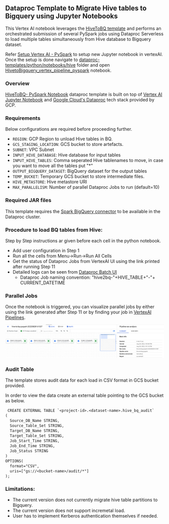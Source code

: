 ## Dataproc Template to Migrate Hive tables to Bigquery using Jupyter Notebooks

This Vertex AI notebook leverages the [HiveToBQ template](/python/dataproc_templates/hive#hive-to-bigquery) 
and performs an orchestrated submission of several PySpark jobs using Dataproc Serverless to load multiple 
tables simultaneously from Hive database to Bigquery dataset.

Refer [Setup Vertex AI - PySpark](../generic_sample/README.md) to setup new Jupyter notebook in vertexAI. Once the setup is done navigate to 
[dataproc-templates/python/notebooks/hive]() folder and open [HivetoBigquery_vertex_pipeline_pyspark](HiveToBigquery_notebook.ipynb) notebook.

### Overview

[HiveToBQ- PySpark Notebook](HiveToBigquery_notebook.ipynb) dataproc template is built on top of [Vertex AI Jupyter Notebook](https://cloud.google.com/vertex-ai/docs/tutorials/jupyter-notebooks) and [Google Cloud's Dataproc](https://cloud.google.com/dataproc/) tech stack provided by GCP.


### Requirements

Below configurations are required before proceeding further.

* `REGION`: GCP Region  to unload Hive tables in BQ.
* `GCS_STAGING_LOCATION`: GCS bucket to store artefacts.
* `SUBNET`: VPC Subnet
* `INPUT_HIVE_DATABASE`: Hive database for input tables
* `INPUT_HIVE_TABLES`: Comma seperated Hive tablenames to move, in case you want to move all the tables put "*"
* `OUTPUT_BIGQUERY_DATASET`: BigQuery dataset for the output tables
* `TEMP_BUCKET`: Temporary GCS bucket to store intermediate files.
* `HIVE_METASTORE`: Hive metastore URI
* `MAX_PARALLELISM`: Number of parallel Dataproc Jobs to run (default=10)

### Required JAR files

This template requires the [Spark BigQuery connector](https://cloud.google.com/dataproc-serverless/docs/guides/bigquery-connector-spark-example) to be available in the Dataproc cluster.

### Procedure to load BQ tables from Hive:
Step by Step instructions ar given before each cell in the python notebook.

* Add user configuration in Step 1
* Run all the cells from Menu->Run->Run All Cells
* Get the status of Dataproc Jobs from VertexAI UI using the link printed after running Step 11
* Detailed logs can be seen from [Dataproc Batch UI](https://console.cloud.google.com/dataproc/batches?_ga=2.45339748.1795356115.1659430333-470209831.1657040299)
  * Dataproc Job naming convention: "hive2bq-"+HIVE_TABLE+"-"+ CURRENT_DATETIME

### Parallel Jobs
Once the notebook is triggered, you can visualize parallel jobs by either using the link generated after Step 11 or by finding your job in [VertexAI Pipelines](https://console.cloud.google.com/vertex-ai/pipelines/).

![workbench](../images/HiveToBQ_Flow.png)


### Audit Table

The template stores audit data for each load in CSV format in GCS bucket provided.

In order to view the data create an external table pointing to the GCS bucket as below.


```
 CREATE EXTERNAL TABLE `<project-id>.<dataset-name>.hive_bq_audit`
(
  Source_DB_Name STRING,
  Source_Table_Set STRING,
  Target_DB_Name STRING,
  Target_Table_Set STRING,
  Job_Start_Time STRING,
  Job_End_Time STRING,
  Job_Status STRING
)
OPTIONS(
  format="CSV",
  uris=["gs://<bucket-name>/audit/*"]
);
```

### Limitations:

* The current version does not currently migrate hive table partitions to Bigquery.
* The current version does not support incremetal load.
* User has to implement Kerberos authentication themselves if needed.

